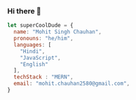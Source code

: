 ### Hi there 👋

````javascript
let superCoolDude = {
  name: "Mohit Singh Chauhan",
  pronouns: "he/him",
  languages: [
    "Hindi",
    "JavaScript",
    "English"
  ],
  techStack : "MERN",
  email: "mohit.chauhan2580@gmail.com",
}
````
